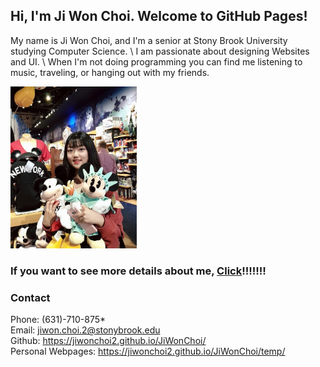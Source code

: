 ## Hi, I'm Ji Won Choi. Welcome to GitHub Pages!
 My name is Ji Won Choi, and I'm a senior at Stony Brook University studying Computer Science. \ I am passionate about designing Websites and UI. \ When I'm not doing programming you can find me listening to music, traveling, or hanging out with my friends.
 
<img src= "jw_ny.jpg" width = "40%"> 


### If you want to see more details about me, [Click](https://jiwonchoi2.github.io/JiWonChoi/temp/)!!!!!!!


### Contact

Phone: (631)-710-875* \
Email: jiwon.choi.2@stonybrook.edu \
Github: https://jiwonchoi2.github.io/JiWonChoi/ \
Personal Webpages: https://jiwonchoi2.github.io/JiWonChoi/temp/
